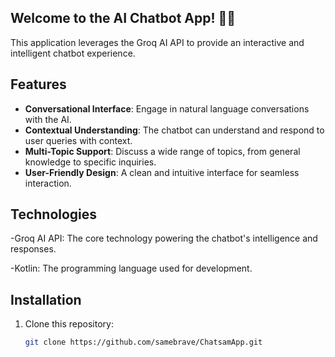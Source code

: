 ## Welcome to the AI Chatbot App! 🎥✨

This application leverages the Groq AI API to provide an interactive and intelligent chatbot experience.

## Features

- **Conversational Interface**:  Engage in natural language conversations with the AI.
- **Contextual Understanding**: The chatbot can understand and respond to user queries with context.
- **Multi-Topic Support**: Discuss a wide range of topics, from general knowledge to specific inquiries.
- **User-Friendly Design**: A clean and intuitive interface for seamless interaction.

## Technologies

-Groq AI API: The core technology powering the chatbot's intelligence and responses.

-Kotlin: The programming language used for development.

## Installation

1. Clone this repository:
   ```bash
   git clone https://github.com/samebrave/ChatsamApp.git
